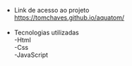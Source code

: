 * Link de acesso ao projeto<br/>
https://tomchaves.github.io/aquatom/
<br/><br/>
* Tecnologias utilizadas<br/>
-Html<br/>
-Css<br/>
-JavaScript<br/>